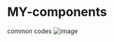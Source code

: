 # MY-components
common codes
![image](https://user-images.githubusercontent.com/110368176/193313925-a42cebb9-e360-4874-a999-246f7bd38de0.png)
